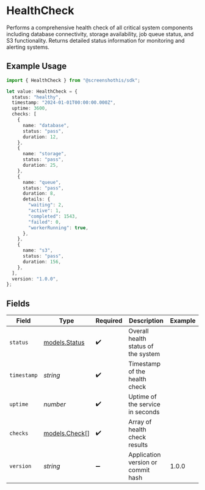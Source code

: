 # HealthCheck

Performs a comprehensive health check of all critical system components including database connectivity, storage availability, job queue status, and S3 functionality. Returns detailed status information for monitoring and alerting systems.

## Example Usage

```typescript
import { HealthCheck } from "@screenshothis/sdk";

let value: HealthCheck = {
  status: "healthy",
  timestamp: "2024-01-01T00:00:00.000Z",
  uptime: 3600,
  checks: [
    {
      name: "database",
      status: "pass",
      duration: 12,
    },
    {
      name: "storage",
      status: "pass",
      duration: 25,
    },
    {
      name: "queue",
      status: "pass",
      duration: 8,
      details: {
        "waiting": 2,
        "active": 1,
        "completed": 1543,
        "failed": 0,
        "workerRunning": true,
      },
    },
    {
      name: "s3",
      status: "pass",
      duration: 156,
    },
  ],
  version: "1.0.0",
};
```

## Fields

| Field                                | Type                                 | Required                             | Description                          | Example                              |
| ------------------------------------ | ------------------------------------ | ------------------------------------ | ------------------------------------ | ------------------------------------ |
| `status`                             | [models.Status](../models/status.md) | :heavy_check_mark:                   | Overall health status of the system  |                                      |
| `timestamp`                          | *string*                             | :heavy_check_mark:                   | Timestamp of the health check        |                                      |
| `uptime`                             | *number*                             | :heavy_check_mark:                   | Uptime of the service in seconds     |                                      |
| `checks`                             | [models.Check](../models/check.md)[] | :heavy_check_mark:                   | Array of health check results        |                                      |
| `version`                            | *string*                             | :heavy_minus_sign:                   | Application version or commit hash   | 1.0.0                                |
